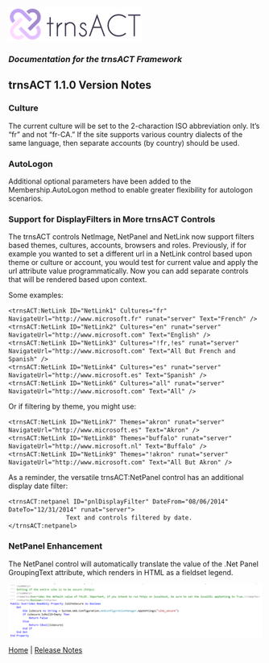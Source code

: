 ![Logo](../img/logo_default.png)  

### *Documentation for the trnsACT Framework*

## trnsACT 1.1.0 Version Notes

### Culture

The current culture will be set to the 2-charaction ISO abbreviation only. It’s “fr” and not “fr-CA.” If the site supports various country dialects of the same language, then separate accounts (by country) should be used.

### AutoLogon

Additional optional parameters have been added to the Membership.AutoLogon method to enable greater flexibility for autologon scenarios.

### Support for DisplayFilters in More trnsACT Controls

The trnsACT controls NetImage, NetPanel and NetLink now support filters based themes, cultures, accounts, browsers and roles. Previously, if for example you wanted to set a different url in a NetLink control based upon theme or culture or account, you would test for current value and apply the url attribute value programmatically. Now you can add separate controls that will be rendered based upon context.  

Some examples:

    <trnsACT:NetLink ID="NetLink1" Cultures="fr" NavigateUrl="http://www.microsoft.fr" runat="server" Text="French" />
    <trnsACT:NetLink ID="NetLink2" Cultures="en" runat="server" NavigateUrl="http://www.microsoft.com" Text="English" />
    <trnsACT:NetLink ID="NetLink3" Cultures="!fr,!es" runat="server" NavigateUrl="http://www.microsoft.com" Text="All But French and Spanish" />
    <trnsACT:NetLink ID="NetLink4" Cultures="es" runat="server" NavigateUrl="http://www.microsoft.es" Text="Spanish" />
    <trnsACT:NetLink ID="NetLink6" Cultures="all" runat="server" NavigateUrl="http://www.microsoft.com" Text="All" />

Or if filtering by theme, you might use:

    <trnsACT:NetLink ID="NetLink7" Themes="akron" runat="server" NavigateUrl="http://www.microsoft.es" Text="Akron" />
    <trnsACT:NetLink ID="NetLink8" Themes="buffalo" runat="server" NavigateUrl="http://www.microsoft.nl" Text="Buffalo" />
    <trnsACT:NetLink ID="NetLink9" Themes="!akron" runat="server" NavigateUrl="http://www.microsoft.com" Text="All But Akron" />

As a reminder, the versatile trnsACT:NetPanel control has an additional display date filter:

    <trnsACT:netpanel ID="pnlDisplayFilter" DateFrom="08/06/2014" DateTo="12/31/2014" runat="server">
                    Text and controls filtered by date.
    </trnsACT:netpanel>

### NetPanel Enhancement

The NetPanel control will automatically translate the value of the .Net Panel GroupingText attribute, which renders in HTML as a fieldset legend.

 ![EmailTemplate](../img/site_secure.png)

[Home](../README.md) | [Release Notes](releasenotes.md)